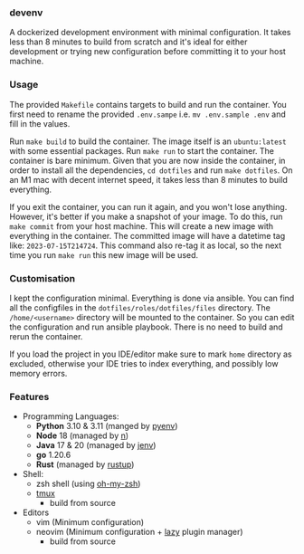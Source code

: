 ### devenv
A dockerized development environment with minimal configuration. It takes less than 8 minutes to build from scratch and
it's ideal for either development or trying new configuration before committing it to your host machine.

### Usage
The provided `Makefile` contains targets to build and run the container.
You first need to rename the provided `.env.sampe` i.e. `mv .env.sample .env` and fill in the values.

Run `make build` to build the container. The image itself is an `ubuntu:latest` with some essential packages.
Run `make run` to start the container. The container is bare minimum. Given that you are now inside the container, 
in order to install all the dependencies, `cd dotfiles`
and run `make dotfiles`. On an M1 mac with decent internet speed, it takes less than 8 minutes to build everything.

If you exit the container, you can run it again, and you won't lose anything. However, it's better if you make 
a snapshot of your image. To do this, run `make commit` from your host machine. This will create a new image with everything in the 
container. The committed image will have a datetime tag like: `2023-07-15T214724`. This command also re-tag it as local, so 
the next time you run `make run` this new image will be used.

### Customisation
I kept the configuration minimal. Everything is done via ansible. You can find all the configfiles in the `dotfiles/roles/dotfiles/files`
directory. The `/home/<username>` directory will be mounted to the container. So you can edit the configuration and run ansible
playbook. There is no need to build and rerun the container.

If you load the project in you IDE/editor make sure to mark `home` directory as excluded, otherwise your IDE tries to index
everything, and possibly low memory errors.

### Features
 * Programming Languages:
   * **Python** 3.10 & 3.11 (manged by [pyenv](https://github.com/pyenv/pyenv))
   * **Node** 18 (managed by [n](https://github.com/tj/n))
   * **Java** 17 & 20 (managed by [jenv](https://github.com/jenv/jenv))
   * **go** 1.20.6
   * **Rust** (managed by [rustup](https://github.com/rust-lang/rustup))
* Shell:
  * zsh shell (using [oh-my-zsh](https://github.com/ohmyzsh/ohmyzsh))
  * [tmux](https://github.com/tmux/tmux) 
    * build from source
* Editors
  * vim (Minimum configuration)
  * neovim (Minimum configuration + [lazy](https://github.com/folke/lazy.nvim) plugin manager)
    * build from source